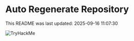 # Auto Regenerate Repository

This README was last updated: 2025-09-16 11:07:30

 ![TryHackMe](https://tryhackme.com/badge/533634)